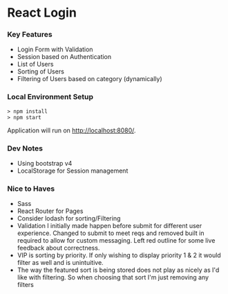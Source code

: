# React Login

### Key Features
- Login Form with Validation
- Session based on Authentication
- List of Users
- Sorting of Users
- Filtering of Users based on category (dynamically)

### Local Environment Setup

```
> npm install
> npm start
```

Application will run on [http://localhost:8080/](http://localhost:8080/).

### Dev Notes
- Using bootstrap v4
- LocalStorage for Session management

### Nice to Haves
- Sass
- React Router for Pages
- Consider lodash for sorting/Filtering
- Validation I initially made happen before submit for different user experience. Changed to submit to meet reqs and removed built in required to allow for custom messaging. Left red outline for some live feedback about correctness.
- VIP is sorting by priority. If only wishing to display priority 1 & 2 it would filter as well and is unintuitive.
- The way the featured sort is being stored does not play as nicely as I'd like with filtering. So when choosing that sort I'm just removing any filters
